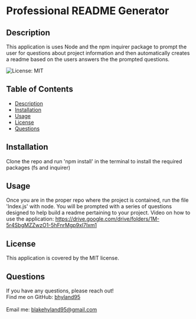 # Professional README Generator

## Description
This application is uses Node and the npm inquirer package to prompt the user for questions about project information and then automatically creates a readme based on the users answers the the prompted questions. 

![License: MIT](https://img.shields.io/badge/License-MIT-yellow.svg)

## Table of Contents
- [Description](#description)
- [Installation](#installation)
- [Usage](#usage)
- [License](#license)
- [Questions](#questions)

## Installation
Clone the repo and run 'npm install' in the terminal to install the required packages (fs and inquirer)

## Usage
Once you are in the proper repo where the project is contained, run the file 'Index.js' with node. You will be prompted with a series of questions designed to help build a readme pertaining to your project. 
Video on how to use the application: https://drive.google.com/drive/folders/1M-5r4SbgMZZwzO1-5hFnrMgp9xl7Ixm1


## License
This application is covered by the MIT license. 

## Questions
If you have any questions, please reach out! 
<br />
Find me on GitHub: [bhyland95](https://github.com/bhyland95)<br />
<br />
Email me: blakehyland95@gmail.com

